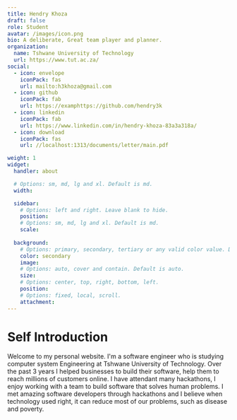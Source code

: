 ```yaml
---
title: Hendry Khoza
draft: false
role: Student
avatar: /images/icon.png
bio: A deliberate, Great team player and planner.
organization:
  name: Tshwane University of Technology
  url: https://www.tut.ac.za/
social:
  - icon: envelope
    iconPack: fas
    url: mailto:h3khoza@gmail.com
  - icon: github
    iconPack: fab
    url: https://examphttps://github.com/hendry3k
  - icon: linkedin
    iconPack: fab
    url: https://www.linkedin.com/in/hendry-khoza-83a3a318a/
  - icon: download
    iconPack: fas
    url: //localhost:1313/documents/letter/main.pdf

weight: 1
widget:
  handler: about

  # Options: sm, md, lg and xl. Default is md.
  width:

  sidebar:
    # Options: left and right. Leave blank to hide.
    position:
    # Options: sm, md, lg and xl. Default is md.
    scale:
  
  background:
    # Options: primary, secondary, tertiary or any valid color value. Default is primary.
    color: secondary
    image:
    # Options: auto, cover and contain. Default is auto.
    size:
    # Options: center, top, right, bottom, left.
    position:
    # Options: fixed, local, scroll.
    attachment: 
---
```


# Self Introduction

Welcome to my personal website. I'm a software engineer who is studying computer system Engineering at Tshwane University of Technology. Over the past 3 years I helped businesses to build their software, help them to reach millions of customers online. I have attendant many hackathons, I enjoy working with a team to build software that solves human problems. I met amazing software developers through hackathons and I believe when technology used right, it can reduce most of our problems, such as disease and poverty.


